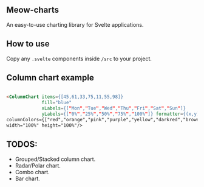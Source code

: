 Meow-charts
----
An easy-to-use charting library for Svelte applications.

## How to use

Copy any `.svelte` components inside `/src` to your project.

## Column chart example

```html

<ColumnChart items={[45,61,33,75,11,55,98]}
             fill="blue"
             xLabels={["Mon","Tue","Wed","Thu","Fri","Sat","Sun"]}
             yLabels={["0%","25%","50%","75%","100%"]} formatter={(x,y) => `It's ${y}% done as of ${x}.`}
columnColors={["red","orange","pink","purple","yellow","darkred","brown"]}
width="100%" height="100%"/>
```

## TODOS:

- Grouped/Stacked column chart.
- Radar/Polar chart.
- Combo chart.
- Bar chart.
